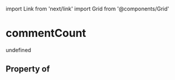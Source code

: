 import Link from 'next/link'
import Grid from '@components/Grid'

# commentCount

undefined

## Property of




